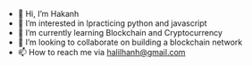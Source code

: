 - 👋 Hi, I’m Hakanh 
- 👀 I’m interested in lpracticing python and javascript
- 🌱 I’m currently learning Blockchain and Cryptocurrency
- 💞️ I’m looking to collaborate on building a blockchain network
- 📫 How to reach me via halilhanh@gmail.com  

<!---
halilhanh/halilhanh is a ✨ special ✨ repository because its `README.md` (this file) appears on your GitHub profile.
You can click the Preview link to take a look at your changes.
--->
